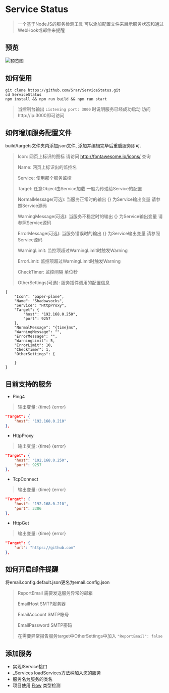 



# Service Status

> 一个基于NodeJS的服务检测工具 可以添加配置文件来展示服务状态和通过WebHook或邮件来提醒


## 预览

![预览图](https://ooo.0o0.ooo/2016/09/25/57e7c490e1416.png)


## 如何使用

``` shell
git clone https://github.com/Srar/ServiceStatus.git
cd ServiceStatus
npm install && npm run build && npm run start
```

> 当控制台输出 `Listening port: 3000` 时说明服务已经成功启动 访问http://ip:3000即可访问



## 如何增加服务配置文件

build/targets文件夹内添加json文件, 添加并编辑完毕后重启服务即可.

> Icon: 网页上标识的图标 请访问 http://fontawesome.io/icons/ 查询
>
> Name: 网页上标识出的监控名
>
> Service: 使用那个服务监控
>
> Target: 任意Object由Service加载 一般为传递给Service的配置
>
> NormalMessage(可选): 当服务正常时的输出 {} 为Service输出变量 请参照Service源码
>
> WarningMessage(可选): 当服务不稳定时的输出 {} 为Service输出变量 请参照Service源码
>
> ErrorMessage(可选): 当服务错误时的输出 {} 为Service输出变量 请参照Service源码
>
> WarningLimit: 监控项超过WarningLimit时触发Warning
>
> ErrorLimit: 监控项超过WarningLimit时触发Warning
>
> CheckTimer: 监控间隔 单位秒
>
>  OtherSettings(可选): 服务插件调用的配置信息

```jso
{
    "Icon": "paper-plane",
    "Name": "Shadowsocks",
    "Service": "HttpProxy",
    "Target": {
        "host": "192.168.0.250",
        "port": 9257
    },
    "NormalMessage": "{time}ms",
    "WarningMessage": "",
    "ErrorMessage": "",
    "WarningLimit": 5,
    "ErrorLimit": 10,
    "CheckTimer": 1,
    "OtherSettings": {
      
    }
}
```



## 目前支持的服务

* Ping4

> 输出变量: {time} {error}

```json
"Target": {
    "host": "192.168.0.210"
},
```

* HttpProxy

> 输出变量: {time} {error}

```json
"Target": {
    "host": "192.168.0.250",
    "port": 9257
},
```

* TcpConnect 

> 输出变量: {time} {error}

```json
"Target": {
    "host": "192.168.0.210",
    "port": 3306
},
```

* HttpGet

> 输出变量: {time} {error}

```json
"Target": {
    "url": "https://github.com"
},
```

## 如何开启邮件提醒
将email.config.default.json更名为email.config.json
> ReportEmail 需要发送服务异常的邮箱
>
> EmailHost SMTP服务器
>
> EmailAccount SMTP帐号
>
> EmailPassword SMTP密码
>
> 在需要异常报告服务target中OtherSettings中加入 ```"ReportEmail": false ```

## 添加服务

* 实现IService接口 
* _Services loadServices方法种加入您的服务
* 服务名为服务的类名
* 项目使用 [Flow](https://flowtype.org/) 类型检测 

